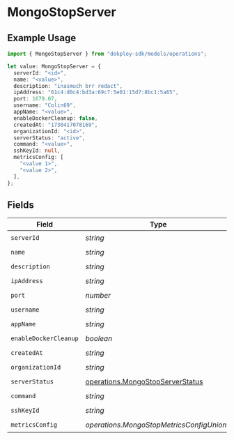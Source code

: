 # MongoStopServer

## Example Usage

```typescript
import { MongoStopServer } from "dokploy-sdk/models/operations";

let value: MongoStopServer = {
  serverId: "<id>",
  name: "<value>",
  description: "inasmuch brr redact",
  ipAddress: "61c4:d0c4:bd3a:69c7:5e01:15d7:8bc1:5a65",
  port: 1679.07,
  username: "Colin69",
  appName: "<value>",
  enableDockerCleanup: false,
  createdAt: "1730417078169",
  organizationId: "<id>",
  serverStatus: "active",
  command: "<value>",
  sshKeyId: null,
  metricsConfig: [
    "<value 1>",
    "<value 2>",
  ],
};
```

## Fields

| Field                                                                                | Type                                                                                 | Required                                                                             | Description                                                                          |
| ------------------------------------------------------------------------------------ | ------------------------------------------------------------------------------------ | ------------------------------------------------------------------------------------ | ------------------------------------------------------------------------------------ |
| `serverId`                                                                           | *string*                                                                             | :heavy_check_mark:                                                                   | N/A                                                                                  |
| `name`                                                                               | *string*                                                                             | :heavy_check_mark:                                                                   | N/A                                                                                  |
| `description`                                                                        | *string*                                                                             | :heavy_check_mark:                                                                   | N/A                                                                                  |
| `ipAddress`                                                                          | *string*                                                                             | :heavy_check_mark:                                                                   | N/A                                                                                  |
| `port`                                                                               | *number*                                                                             | :heavy_check_mark:                                                                   | N/A                                                                                  |
| `username`                                                                           | *string*                                                                             | :heavy_check_mark:                                                                   | N/A                                                                                  |
| `appName`                                                                            | *string*                                                                             | :heavy_check_mark:                                                                   | N/A                                                                                  |
| `enableDockerCleanup`                                                                | *boolean*                                                                            | :heavy_check_mark:                                                                   | N/A                                                                                  |
| `createdAt`                                                                          | *string*                                                                             | :heavy_check_mark:                                                                   | N/A                                                                                  |
| `organizationId`                                                                     | *string*                                                                             | :heavy_check_mark:                                                                   | N/A                                                                                  |
| `serverStatus`                                                                       | [operations.MongoStopServerStatus](../../models/operations/mongostopserverstatus.md) | :heavy_check_mark:                                                                   | N/A                                                                                  |
| `command`                                                                            | *string*                                                                             | :heavy_check_mark:                                                                   | N/A                                                                                  |
| `sshKeyId`                                                                           | *string*                                                                             | :heavy_check_mark:                                                                   | N/A                                                                                  |
| `metricsConfig`                                                                      | *operations.MongoStopMetricsConfigUnion2*                                            | :heavy_check_mark:                                                                   | N/A                                                                                  |